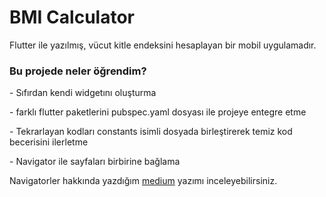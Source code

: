# BMI Calculator
 Flutter ile yazılmış, vücut kitle endeksini hesaplayan bir mobil uygulamadır.
 <h3>Bu projede neler öğrendim?</h3>
 <p>- Sıfırdan kendi widgetını oluşturma</p>
 <p>- farklı flutter paketlerini pubspec.yaml dosyası ile projeye entegre etme</p>
 <p>- Tekrarlayan kodları constants isimli dosyada birleştirerek temiz kod becerisini ilerletme</p>
 <p>- Navigator ile sayfaları birbirine bağlama</p>
<p>Navigatorler hakkında yazdığım <a href="https://medium.com/@dlrkardas/flutterda-navigator-93f131554c4c">medium</a> yazımı inceleyebilirsiniz.</p>
